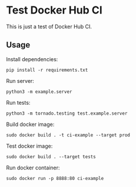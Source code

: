 # Test Docker Hub CI

This is just a test of Docker Hub CI. 

## Usage

Install dependencies:
```shell
pip install -r requirements.txt
```

Run server:
```shell
python3 -m example.server
```

Run tests:
```shell
python3 -m tornado.testing test.example.server
```

Build docker image:
```shell
sudo docker build . -t ci-example --target prod
```

Test docker image:
```shell
sudo docker build . --target tests
```

Run docker container:
```shell
sudo docker run -p 8888:80 ci-example
```
